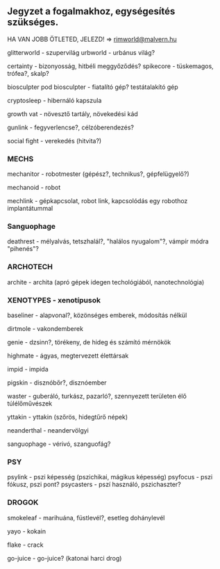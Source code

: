 ## Jegyzet a fogalmakhoz, egységesítés szükséges.

HA VAN JOBB ÖTLETED, JELEZD! => rimworld@malvern.hu

glitterworld - szupervilág
urbworld - urbánus világ?

certainty - bizonyosság, hitbéli meggyőződés?
spikecore - tüskemagos, trófea?, skalp?

biosculpter pod
biosculpter - fiatalító gép? testátalakító gép

cryptosleep - hibernáló kapszula

growth vat - növesztő tartály, növekedési kád

gunlink - fegyverlencse?, célzóberendezés?

social fight - verekedés (hitvita?)

### MECHS

mechanitor - robotmester (gépész?, technikus?, gépfelügyelő?)

mechanoid - robot

mechlink - gépkapcsolat, robot link, kapcsolódás egy robothoz implantátummal

### Sanguophage

deathrest - mélyalvás, tetszhalál?, "halálos nyugalom"?, vámpír módra "pihenés"?


### ARCHOTECH

archite - archita (apró gépek idegen techológiából, nanotechnológia)

### XENOTYPES - xenotípusok

baseliner - alapvonal?, közönséges emberek, módosítás nélkül

dirtmole - vakondemberek

genie - dzsinn?, törékeny, de hideg és számító mérnökök

highmate - ágyas, megtervezett élettársak

impid - impida

pigskin - disznóbőr?, disznóember

waster - guberáló, turkász, pazarló?, szennyezett területen élő túlélőművészek

yttakin - yttakin (szőrös, hidegtűrő népek)

neanderthal - neandervölgyi

sanguophage - vérivó, szanguofág?


### PSY

psylink - pszi képesség (pszichikai, mágikus képesség)
psyfocus - pszi fókusz, pszi pont? 
psycasters - pszí használó, pszichaszter?

### DROGOK

smokeleaf - marihuána, füstlevél?, esetleg dohánylevél

yayo - kokain

flake - crack

go-juice - go-juice? (katonai harci drog)

